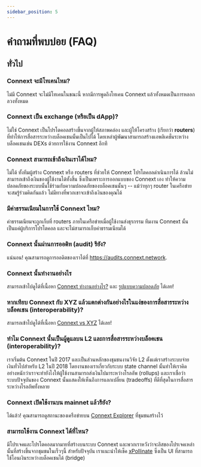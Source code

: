 ```yaml
---
sidebar_position: 5
---
```


# คำถามที่พบบ่อย (FAQ)

## ทั่วไป

### Connext จะมีโทเคนไหม?

ไม่มี Connext จะไม่มีโทเคนในขณะนี้ หากมีการพูดถึงโทเคน Connext แล้วทั้งหมดเป็นการหลอกลวงทั้งหมด

### Connext เป็น exchange (หรือเป็น dApp)?

ไม่ใช่ Connext เป็นโปรโตคอลสร้างขึ้นจากผู้ให้สภาพคล่อง และผู้ให้โครงสร้าง (เรียกว่า **routers**) ที่ทำให้การสื่อสารระหว่างบล็อคเชนนั้นเป็นไปได้ โดยเหล่าผู้พัฒนาสามารถสร้างแอพลิเคชั่นระหว่างบล็อคเชนเช่น DEXs ด้วยการใช้งาน Connext อีกที

### Connext สามารถเข้าถึงเงินเราได้ไหม?

ไม่ได้ ทั้งทีมผู้สร้าง Connext หรือ routers ที่ช่วยให้ Connext โปรโตคอลดำเนินการได้ ล้วนไม่สามารถเข้าถึงเงินของผู้ใช้งานได้ทั้งสิ้น ซึ่งเป็นเพราะการออกแบบของ Connext เอง ทำให้ความปลอดภัยของระบบนั้นใช้ร่วมกับความปลอดภัยของบล็อคเชนนั้นๆ -- แม้ว่าทุกๆ router ในเครือข่ายจะสมรู้ร่วมคิดกันแล้ว ไม่มีทางที่พวกเขาจะเข้าถึงเงินของคุณได้

### มีค่าธรรมเนียมในการใช้ Connext ไหม?

ค่าธรรมเนียมจะถูกเก็บที่ routers ภายในเครือข่ายเมื่อผู้ใช้งานส่งธุรกรรม ทีมงาน Connext นั้นเป็นแค่ผู้บริการโปรโตคอล และจะไม่สามารถเก็บค่าธรรมเนียมได้

### Connext นั้นผ่านการออดิท (audit) รึยัง?

แน่นอน! คุณสามารถดูการออดิตของเราได้ที่ https://audits.connext.network.

### Connext นั้นทำงานอย่างไร

สามารถเข้าไปดูได้ที่เนื้อหา [Connext ทำงานอย่างไร?](./howitworks) และ [รูปแบบความปลอดภัย](./securitymodel) ได้เลย!

### หากเทียบ Connext กับ XYZ แล้วแตกต่างกันอย่างไรในแง่ของการสื่อสารระหว่างบล็อคเชน (interoperability)?

สามารถเข้าไปดูได้ที่เนื้อหา [Connext vs XYZ](./connextvsxyz) ได้เลย!

### ทำไม Connext นั้นเป็นผู้ดูแลบน L2 และการสื่อสารระหว่างบล็อคเชน (interoperability)?

เราเริ่มต้น Connext ในปี 2017 และเป็นส่วนหลักของชุมชนงานวิจัย L2 ตั้งแต่เราสร้างระบบจ่ายเงินทั่วไปสำหรับ L2 ในปี 2018 โดยงานของเราเกี่ยวกับระบบ state channel นั้นทำให้เราคิดอย่างหนักว่าเราจะทำยังไงให้ผู้ใช้งานสามารถส่งเงินไปมาระหว่างโรลอัพ (rollups) และเราเชื่อว่าระบบปัจจุบันของ Connext นั้นแสดงให้เห็นถึงการแลกเปลี่ยน (tradeoffs) ที่ดีที่สุดในการสื่อสารระหว่างโรลอัพทั้งหลาย

### Connext เปิดใช้งานบน mainnet แล้วรึยัง?

ได้แล้ว! คุณสามารถดูสถานะของเครือข่ายบน [Connext Explorer](https://connextscan.io) ที่ชุมชนสร้างไว้

### สามารถใช้งาน Connext ได้ที่ไหน?

มีโปรเจคและโปรโตคอลมากมายที่สร้างบนระบบ Connext และพวกเราหวังว่าจะลิสของโปรเจคเหล่านั้นที่สร้างขึ้นจากชุมชนในเร็วๆนี้ สำหรับปัจจุบัน เราแนะนำให้เช็ค [xPollinate](https://xpollinate.io) ซึ่งเป็น UI ที่สามารถใช้โอนเงินระหว่างบล็อคเชนได้ (bridge)
